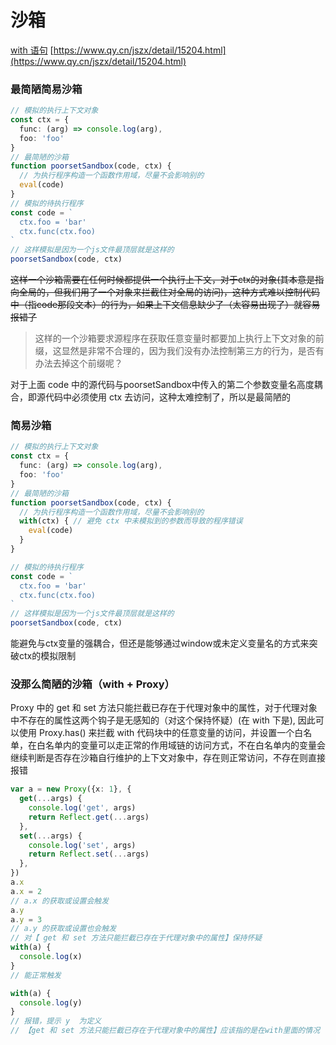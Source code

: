 # 沙箱
[with 语句](https://wangdoc.com/javascript/types/object#with-%E8%AF%AD%E5%8F%A5)
[https://www.qy.cn/jszx/detail/15204.html](https://www.qy.cn/jszx/detail/15204.html)

### 最简陋简易沙箱
```typescript
// 模拟的执行上下文对象
const ctx = {
  func: (arg) => console.log(arg),
  foo: 'foo'
}
// 最简陋的沙箱
function poorsetSandbox(code, ctx) {
  // 为执行程序构造一个函数作用域，尽量不会影响别的
  eval(code)
}
// 模拟的待执行程序
const code = `
  ctx.foo = 'bar'
  ctx.func(ctx.foo)
`
// 这样模拟是因为一个js文件最顶层就是这样的
poorsetSandbox(code, ctx)
```
~~这样一个沙箱需要在任何时候都提供一个执行上下文，对于ctx的对象(其本意是指向全局的，但我们用了一个对象来拦截住对全局的访问)，这种方式难以控制代码中（指code那段文本）的行为，如果上下文信息缺少了（太容易出现了）就容易报错了~~

> 这样的一个沙箱要求源程序在获取任意变量时都要加上执行上下文对象的前缀，这显然是非常不合理的，因为我们没有办法控制第三方的行为，是否有办法去掉这个前缀呢？

对于上面 code 中的源代码与poorsetSandbox中传入的第二个参数变量名高度耦合，即源代码中必须使用 ctx 去访问，这种太难控制了，所以是最简陋的

### 简易沙箱

``` typescript
// 模拟的执行上下文对象
const ctx = {
  func: (arg) => console.log(arg),
  foo: 'foo'
}
// 最简陋的沙箱
function poorsetSandbox(code, ctx) {
  // 为执行程序构造一个函数作用域，尽量不会影响别的
  with(ctx) { // 避免 ctx 中未模拟到的参数而导致的程序错误
    eval(code)
  }
}

// 模拟的待执行程序
const code = `
  ctx.foo = 'bar'
  ctx.func(ctx.foo)
`
// 这样模拟是因为一个js文件最顶层就是这样的
poorsetSandbox(code, ctx)
```

能避免与ctx变量的强耦合，但还是能够通过window或未定义变量名的方式来突破ctx的模拟限制

### 没那么简陋的沙箱（with + Proxy）

Proxy 中的 get 和 set 方法只能拦截已存在于代理对象中的属性，对于代理对象中不存在的属性这两个钩子是无感知的（对这个保持怀疑）(在 with 下是), 因此可以使用 Proxy.has() 来拦截 with 代码块中的任意变量的访问，并设置一个白名单，在白名单内的变量可以走正常的作用域链的访问方式，不在白名单内的变量会继续判断是否存在沙箱自行维护的上下文对象中，存在则正常访问，不存在则直接报错

```typescript
var a = new Proxy({x: 1}, {
  get(...args) {
    console.log('get', args)
    return Reflect.get(...args)
  },
  set(...args) {
    console.log('set', args)
    return Reflect.set(...args)
  },
})
a.x 
a.x = 2
// a.x 的获取或设置会触发
a.y
a.y = 3
// a.y 的获取或设置也会触发
// 对【 get 和 set 方法只能拦截已存在于代理对象中的属性】保持怀疑
with(a) {
  console.log(x)
}
// 能正常触发

with(a) {
  console.log(y)
}
// 报错，提示 y  为定义
// 【get 和 set 方法只能拦截已存在于代理对象中的属性】应该指的是在with里面的情况
```

